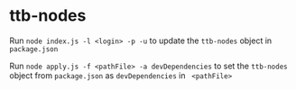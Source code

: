 # ttb-nodes

Run `node index.js -l <login> -p -u` to update the `ttb-nodes` object in `package.json`

Run `node apply.js -f <pathFile> -a devDependencies` to set  the `ttb-nodes` object from `package.json` as `devDependencies` in ` <pathFile>`
